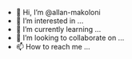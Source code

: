 - 👋 Hi, I’m @allan-makoloni
- 👀 I’m interested in ...
- 🌱 I’m currently learning ...
- 💞️ I’m looking to collaborate on ...
- 📫 How to reach me ...

<!---
allan-makoloni/allan-makoloni is a ✨ special ✨ repository because its `README.md` (this file) appears on your GitHub profile.
You can click the Preview link to take a look at your changes.
--->
